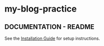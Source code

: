 # my-blog-practice

## DOCUMENTATION - README
See the [Installation Guide](../../wiki/Installation) for setup instructions.
